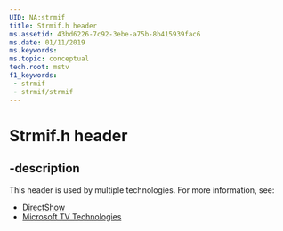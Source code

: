```yaml
---
UID: NA:strmif
title: Strmif.h header
ms.assetid: 43bd6226-7c92-3ebe-a75b-8b415939fac6
ms.date: 01/11/2019
ms.keywords: 
ms.topic: conceptual
tech.root: mstv
f1_keywords:
 - strmif
 - strmif/strmif
---
```


# Strmif.h header


## -description

This header is used by multiple technologies. For more information, see:

- [DirectShow](/windows/win32/directshow/directshow)
- [Microsoft TV Technologies](/previous-versions/windows/desktop/mstv/microsoft-tv-technologies-portal)

